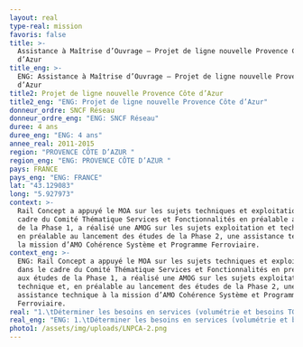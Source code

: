```yaml
---
layout: real
type-real: mission
favoris: false
title: >-
  Assistance à Maîtrise d’Ouvrage – Projet de ligne nouvelle Provence Côte
  d’Azur
title_eng: >-
  ENG: Assistance à Maîtrise d’Ouvrage – Projet de ligne nouvelle Provence Côte
  d’Azur
title2: Projet de ligne nouvelle Provence Côte d’Azur
title2_eng: "ENG: Projet de ligne nouvelle Provence Côte d’Azur"
donneur_ordre: SNCF Réseau
donneur_ordre_eng: "ENG: SNCF Réseau"
duree: 4 ans
duree_eng: "ENG: 4 ans"
annee_real: 2011-2015
region: "PROVENCE CÔTE D’AZUR "
region_eng: "ENG: PROVENCE CÔTE D’AZUR "
pays: FRANCE
pays_eng: "ENG: FRANCE"
lat: "43.129083"
long: "5.927973"
context: >-
  Rail Concept a appuyé le MOA sur les sujets techniques et exploitation dans le
  cadre du Comité Thématique Services et Fonctionnalités en préalable aux études
  de la Phase 1, a réalisé une AMOG sur les sujets exploitation et technique et,
  en préalable au lancement des études de la Phase 2, une assistance technique à
  la mission d’AMO Cohérence Système et Programme Ferroviaire.
context_eng: >-
  ENG: Rail Concept a appuyé le MOA sur les sujets techniques et exploitation
  dans le cadre du Comité Thématique Services et Fonctionnalités en préalable
  aux études de la Phase 1, a réalisé une AMOG sur les sujets exploitation et
  technique et, en préalable au lancement des études de la Phase 2, une
  assistance technique à la mission d’AMO Cohérence Système et Programme
  Ferroviaire.
real: "1.\tDéterminer les besoins en services (volumétrie et besoins TGV, TET, TER et Fret) ainsi que les principales fonctionnalités nécessaires à la réalisation de ces services (gare souterraine de Marseille, configuration de la gare de Nice Aéroport, fuseaux de passages, niveaux de desserte…).\r\n\n2.\tAssurer le contrôle et le suivi des études capacité – exploitation (grilles de circulation, graphiques d’occupation des voies des principales gares, conditions d’exploitation des gares et en ligne, conditions du remisage des rames, cohérence des systèmes d’exploitation, cohérence des principes d’alimentation électrique).\r\n\n3.\tParticiper à la rédaction du Programme d’Exploitation de la future Ligne Nouvelle en fonction des priorités retenues par Commission Mobilité 21 à différents horizons."
real_eng: "ENG: 1.\tDéterminer les besoins en services (volumétrie et besoins TGV, TET, TER et Fret) ainsi que les principales fonctionnalités nécessaires à la réalisation de ces services (gare souterraine de Marseille, configuration de la gare de Nice Aéroport, fuseaux de passages, niveaux de desserte…).\r\n\n2.\tAssurer le contrôle et le suivi des études capacité – exploitation (grilles de circulation, graphiques d’occupation des voies des principales gares, conditions d’exploitation des gares et en ligne, conditions du remisage des rames, cohérence des systèmes d’exploitation, cohérence des principes d’alimentation électrique).\r\n\n3.\tParticiper à la rédaction du Programme d’Exploitation de la future Ligne Nouvelle en fonction des priorités retenues par Commission Mobilité 21 à différents horizons."
photo1: /assets/img/uploads/LNPCA-2.png
---
```

